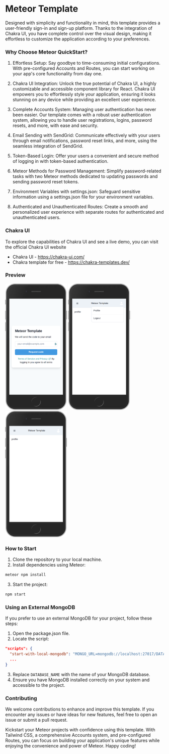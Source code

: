 # Meteor Template

Designed with simplicity and functionality in mind, this template provides a user-friendly sign-in and sign-up platform. Thanks to the integration of Chakra UI, you have complete control over the visual design, making it effortless to customize the application according to your preferences.

### Why Choose Meteor QuickStart?

1. Effortless Setup: Say goodbye to time-consuming initial configurations. With pre-configured Accounts and Routes, you can start working on your app's core functionality from day one.

2. Chakra UI Integration: Unlock the true potential of Chakra UI, a highly customizable and accessible component library for React. Chakra UI empowers you to effortlessly style your application, ensuring it looks stunning on any device while providing an excellent user experience.

3. Complete Accounts System: Managing user authentication has never been easier. Our template comes with a robust user authentication system, allowing you to handle user registrations, logins, password resets, and more, with ease and security.

4. Email Sending with SendGrid: Communicate effectively with your users through email notifications, password reset links, and more, using the seamless integration of SendGrid.

5. Token-Based Login: Offer your users a convenient and secure method of logging in with token-based authentication.

6. Meteor Methods for Password Management: Simplify password-related tasks with two Meteor methods dedicated to updating passwords and sending password reset tokens.

7. Environment Variables with settings.json: Safeguard sensitive information using a settings.json file for your environment variables.

8. Authenticated and Unauthenticated Routes: Create a smooth and personalized user experience with separate routes for authenticated and unauthenticated users.

### Chakra UI

To explore the capabilities of Chakra UI and see a live demo, you can visit the official Chakra UI website

- Chakra UI - https://chakra-ui.com/
- Chakra template for free - https://chakra-templates.dev/

### Preview

<img alt="Preview image 1" style="max-width: 400px; max-height:400px;" src="public/images/img1.png" />
<img alt="Preview image 1" style="max-width: 400px; max-height:400px;" src="public/images/img3.png" />
<img alt="Preview image 1" style="max-width: 400px; max-height:400px;" src="public/images/img2.png" />

### How to Start

1. Clone the repository to your local machine.
2. Install dependencies using Meteor:

```bash
meteor npm install
```

3. Start the project:

```bash
npm start
```

### Using an External MongoDB

If you prefer to use an external MongoDB for your project, follow these steps:

1. Open the package.json file.
2. Locate the script:

```json
"scripts": {
  "start-with-local-mongodb": "MONGO_URL=mongodb://localhost:27017/DATABASE_NAME",
  ...
}
```

3. Replace `DATABASE_NAME` with the name of your MongoDB database.
4. Ensure you have MongoDB installed correctly on your system and accessible to the project.

### Contributing

We welcome contributions to enhance and improve this template. If you encounter any issues or have ideas for new features, feel free to open an issue or submit a pull request.

Kickstart your Meteor projects with confidence using this template. With Tailwind CSS, a comprehensive Accounts system, and pre-configured Routes, you can focus on building your application's unique features while enjoying the convenience and power of Meteor. Happy coding!
